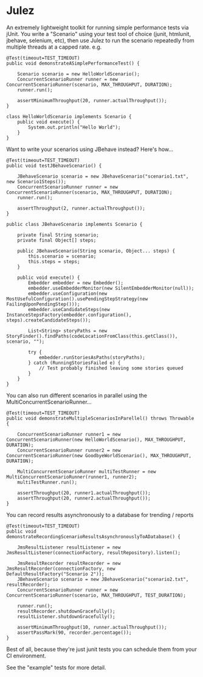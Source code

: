 # Julez

An extremely lightweight toolkit for running simple performance tests via jUnit.
You write a "Scenario" using your test tool of choice (junit, htmlunit, jbehave, selenium, etc), 
then use Julez to run the scenario repeatedly from multiple threads at a capped rate. e.g.

    @Test(timeout=TEST_TIMEOUT)
	public void demonstrateASimplePerformanceTest() {
	
		Scenario scenario = new HelloWorldScenario();
	    ConcurrentScenarioRunner runner = new ConcurrentScenarioRunner(scenario, MAX_THROUGHPUT, DURATION);
	    runner.run();
	    
	    assertMinimumThroughput(20, runner.actualThroughput());
	}
	
	class HelloWorldScenario implements Scenario {
	    public void execute() {
	        System.out.println("Hello World");
	    }
	}

Want to write your scenarios using JBehave instead? Here's how...

    @Test(timeout=TEST_TIMEOUT)
	public void testJBehaveScenario() {
	
        JBehaveScenario scenario = new JBehaveScenario("scenario1.txt", new Scenario1Steps());
	    ConcurrentScenarioRunner runner = new ConcurrentScenarioRunner(scenario, MAX_THROUGHPUT, DURATION);
	    runner.run();
	    
	    assertThroughput(2, runner.actualThroughput());
	}
	
	public class JBehaveScenario implements Scenario {
	
	    private final String scenario;
	    private final Object[] steps;
	
	    public JBehaveScenario(String scenario, Object... steps) {
	        this.scenario = scenario;
	        this.steps = steps;
	    }
	
	    public void execute() {
	        Embedder embedder = new Embedder();
	        embedder.useEmbedderMonitor(new SilentEmbedderMonitor(null));
	        embedder.useConfiguration(new MostUsefulConfiguration().usePendingStepStrategy(new FailingUponPendingStep()));
	        embedder.useCandidateSteps(new InstanceStepsFactory(embedder.configuration(), steps).createCandidateSteps());
	
	        List<String> storyPaths = new StoryFinder().findPaths(codeLocationFromClass(this.getClass()), scenario, "");
	        
	        try {
	            embedder.runStoriesAsPaths(storyPaths);
	        } catch (RunningStoriesFailed e) {
	            // Test probably finished leaving some stories queued
	        }
	    }
	}	

You can also run different scenarios in parallel using the MultiConcurrentScenarioRunner... 

    @Test(timeout=TEST_TIMEOUT)
    public void demonstrateMultipleScenariosInParellel() throws Throwable {
	
	    ConcurrentScenarioRunner runner1 = new ConcurrentScenarioRunner(new HelloWorldScenario(), MAX_THROUGHPUT, DURATION);
	    ConcurrentScenarioRunner runner2 = new ConcurrentScenarioRunner(new GoodbyeWorldScenario(), MAX_THROUGHPUT, DURATION);
	
	    MultiConcurrentScenarioRunner multiTestRunner = new MultiConcurrentScenarioRunner(runner1, runner2);
	    multiTestRunner.run();
	
	    assertThroughput(20, runner1.actualThroughput());
	    assertThroughput(20, runner2.actualThroughput());	
	}
	
You can record results asynchronously to a database for trending / reports	

    @Test(timeout=TEST_TIMEOUT)    
    public void demonstrateRecordingScenarioResultsAsynchronouslyToADatabase() {

        JmsResultListener resultListener = new JmsResultListener(connectionFactory, resultRepository).listen();                
        
        JmsResultRecorder resultRecorder = new JmsResultRecorder(connectionFactory, new DefaultResultFactory("Scenario 2"));
        JBehaveScenario scenario = new JBehaveScenario("scenario2.txt", resultRecorder);
        ConcurrentScenarioRunner runner = new ConcurrentScenarioRunner(scenario, MAX_THROUGHPUT, TEST_DURATION);
        
        runner.run();
        resultRecorder.shutdownGracefully();        
        resultListener.shutdownGracefully();
        
        assertMinimumThroughput(10, runner.actualThroughput());
        assertPassMark(90, recorder.percentage()); 
    } 

Best of all, because they're just junit tests you can schedule them from your CI environment.

See the "example" tests for more detail.
